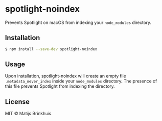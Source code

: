 # spotlight-noindex

Prevents Spotlight on macOS from indexing your `node_modules` directory.

## Installation

```bash
$ npm install --save-dev spotlight-noindex
```

## Usage

Upon installation, spotlight-noindex will create an empty file `.metadata_never_index` inside your `node_modules` directory. The presence of this file prevents Spotlight from indexing the directory.

## License

MIT © Matijs Brinkhuis
